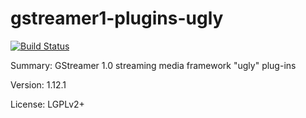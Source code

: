 #           gstreamer1-plugins-ugly

[![Build Status](https://travis-ci.org/UnitedRPMs/gstreamer1-plugins-ugly.svg?branch=master)](https://travis-ci.org/UnitedRPMs/gstreamer1-plugins-ugly)
 
Summary:        GStreamer 1.0 streaming media framework "ugly" plug-ins
 
Version:        1.12.1
 
License:        LGPLv2+
 
